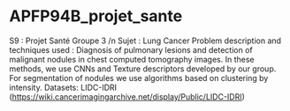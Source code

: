 # APFP94B_projet_sante
S9 : Projet Santé Groupe 3 /n
Sujet : Lung Cancer
Problem description and techniques used :
Diagnosis of pulmonary lesions and detection of malignant nodules in chest computed tomography images. In these methods, we use CNNs and Texture descriptors developed by our group. For segmentation of nodules we use algorithms based on clustering by intensity.
Datasets: LIDC-IDRI (https://wiki.cancerimagingarchive.net/display/Public/LIDC-IDRI)
